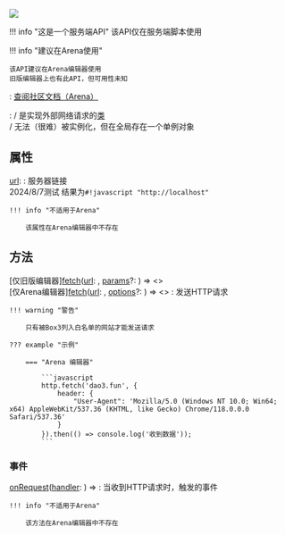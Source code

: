 <a href="https://github.com/qndm"><img src="https://img.shields.io/badge/%E8%B4%A1%E7%8C%AE%E8%80%85-qndm-blue"></img></a>

!!! info "这是一个服务端API"
    该API仅在服务端脚本使用

!!! info "建议在Arena使用"

    该API建议在Arena编辑器使用  
    旧版编辑器上也有此API，但可用性未知

:   [查阅社区文档（Arena）](https://www.yuque.com/box3lab/api/obiw5557v5m67ziw)

:   [](Box3HttpAPI) / [](GameHttpAPI)是实现外部网络请求的[类](class)  
    [](Box3HttpAPI) / [](GameHttpAPI)无法（很难）被实例化，但在全局存在一个单例对象[](http)

## 属性
[url](hiddenReadonly): [](string)
:   服务器链接  
    2024/8/7测试 结果为`#!javascript "http://localhost"`

    !!! info "不适用于Arena"

        该属性在Arena编辑器中不存在

## 方法
[仅旧版编辑器][fetch](hiddenMethod)([url](arg): [](string), [params](arg)?: [](Box3HttpFetchParams)) => [](Promise)<[](Box3HttpFetchResponse)>  
[仅Arena编辑器][fetch](hiddenMethod)([url](arg): [](string), [options](arg)?: [](GameHttpFetchRequestOptions)) => [](Promise)<[](GameHttpFetchResponse)>
:   发送HTTP请求

    !!! warning "警告"

        只有被Box3列入白名单的网站才能发送请求

    ??? example "示例"

        === "Arena 编辑器"

            ```javascript
            http.fetch('dao3.fun', {
                header: {
                    "User-Agent": 'Mozilla/5.0 (Windows NT 10.0; Win64; x64) AppleWebKit/537.36 (KHTML, like Gecko) Chrome/118.0.0.0 Safari/537.36' 
                }
            }).then(() => console.log('收到数据'));
            ```

### 事件
[onRequest](method)([handler](callbackArg): [](Box3HttpHandler)) => [](void)
:   当收到HTTP请求时，触发的事件

    !!! info "不适用于Arena"

        该方法在Arena编辑器中不存在
